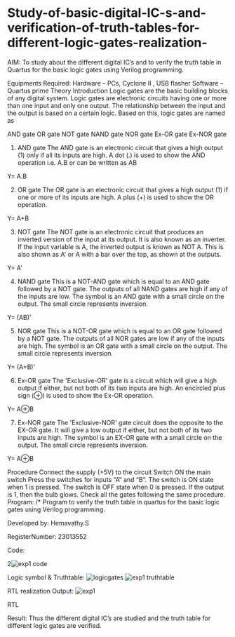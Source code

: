 # Study-of-basic-digital-IC-s-and-verification-of-truth-tables-for-different-logic-gates-realization-
 AIM:
To study about the different digital IC’s and to verify the truth table in Quartus for the basic logic gates using Verilog programming.

Equipments Required:
Hardware – PCs, Cyclone II , USB flasher
Software – Quartus prime
Theory
Introduction
Logic gates are the basic building blocks of any digital system. Logic gates are electronic circuits having one or more than one input and only one output. The relationship between the input and the output is based on a certain logic. Based on this, logic gates are named as

AND gate
OR gate
NOT gate
NAND gate
NOR gate
Ex-OR gate
Ex-NOR gate
1) AND gate
The AND gate is an electronic circuit that gives a high output (1) only if all its inputs are high. A dot (.) is used to show the AND operation i.e. A.B or can be written as AB

Y= A.B

2) OR gate
The OR gate is an electronic circuit that gives a high output (1) if one or more of its inputs are high. A plus (+) is used to show the OR operation.

Y= A+B

3) NOT gate
The NOT gate is an electronic circuit that produces an inverted version of the input at its output. It is also known as an inverter. If the input variable is A, the inverted output is known as NOT A. This is also shown as A' or A with a bar over the top, as shown at the outputs.

Y= A'

4) NAND gate
This is a NOT-AND gate which is equal to an AND gate followed by a NOT gate. The outputs of all NAND gates are high if any of the inputs are low. The symbol is an AND gate with a small circle on the output. The small circle represents inversion.

Y= (AB)’

5) NOR gate
This is a NOT-OR gate which is equal to an OR gate followed by a NOT gate. The outputs of all NOR gates are low if any of the inputs are high. The symbol is an OR gate with a small circle on the output. The small circle represents inversion.

Y= (A+B)’

6) Ex-OR gate
The 'Exclusive-OR' gate is a circuit which will give a high output if either, but not both of its two inputs are high. An encircled plus sign (⊕) is used to show the Ex-OR operation.

Y= A⊕B

7) Ex-NOR gate
The 'Exclusive-NOR' gate circuit does the opposite to the EX-OR gate. It will give a low output if either, but not both of its two inputs are high. The symbol is an EX-OR gate with a small circle on the output. The small circle represents inversion.

Y= A⊕B

Procedure
Connect the supply (+5V) to the circuit
Switch ON the main switch
Press the switches for inputs “A” and “B”. The switch is ON state when 1 is pressed. The switch is OFF state when 0 is pressed.
If the output is 1, then the bulb glows.
Check all the gates following the same procedure.
Program:
/*
Program to verify the truth table in quartus for the basic logic gates using Verilog programming.


Developed by: Hemavathy.S


RegisterNumber: 23013552

Code:


2![exp1 code](https://github.com/Hemaatchu/Study-of-basic-digital-IC-s-and-verification-of-truth-tables-for-different-logic-gates-realization-/assets/147328300/a9db1102-ce52-4af3-be92-981ef0cd1086)

Logic symbol & Truthtable:
![logicgates](https://github.com/Hemaatchu/Study-of-basic-digital-IC-s-and-verification-of-truth-tables-for-different-logic-gates-realization-/assets/147328300/4cbe7969-eb73-4d49-a5e9-8fffd9fa12a9)
![exp1 truthtable](https://github.com/Hemaatchu/Study-of-basic-digital-IC-s-and-verification-of-truth-tables-for-different-logic-gates-realization-/assets/147328300/8f010122-80fd-4466-b53d-a3d00b8395e9)

RTL realization
Output:
![exp1](https://github.com/Hemaatchu/Study-of-basic-digital-IC-s-and-verification-of-truth-tables-for-different-logic-gates-realization-/assets/147328300/87029d1d-eeaa-494e-a84b-665930ad09ae)

RTL

Result:
Thus the different digital IC’s are studied and the truth table for different logic gates are verified.
